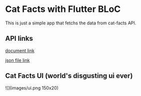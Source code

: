 # Cat Facts with Flutter BLoC

This is just a simple app that fetchs the data from cat-facts API.

## API links
[document link](https://alexwohlbruck.github.io/cat-facts/docs/)

[json file link](https://cat-fact.herokuapp.com/facts/)

## Cat Facts UI (world's disgusting ui ever)

![](images/ui.png 150x20)





